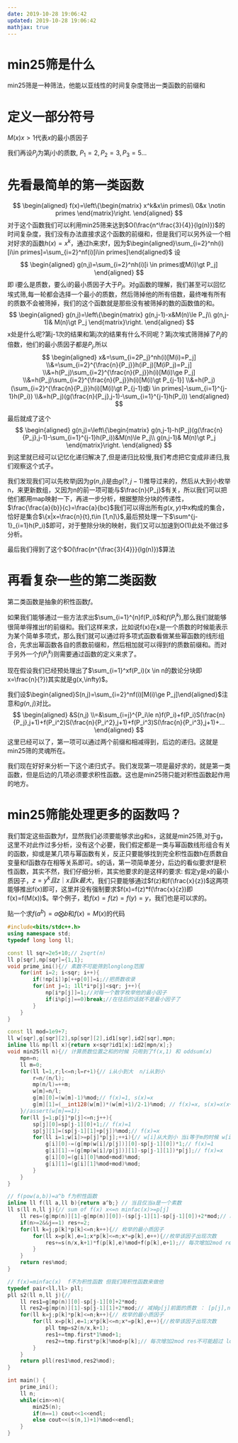 ```yaml
---
date: 2019-10-28 19:06:42
updated: 2019-10-28 19:06:42
mathjax: true
---
```




# min25筛是什么
min25筛是一种筛法，他能以亚线性的时间复杂度筛出一类函数的前缀和  

# 定义一部分符号
$M(x) x\gt1$代表$x$的最小质因子 

我们再设$P_j$为第$j$小的质数, $P_1=2,P_2=3,P_3=5...$  

<!---more-->
# 先看最简单的第一类函数
$$
\begin{aligned}
f(x)=\left\{\begin{matrix}
x^k&x\in primes\\
0&x \notin primes
\end{matrix}\right.
\end{aligned}
$$
对于这个函数我们可以利用min25筛来达到$O(\frac{n^\frac{3}{4}}{lg(n)})$的时间复杂度，我们没有办法直接求这个函数的前缀和，但是我们可以另外设一个相对好求的函数$h(x)=x^k$，通过h来求f，因为$\begin{aligned}\sum_{i=2}^nh(i)[i\in primes]=\sum_{i=2}^nf(i)[i\in primes]\end{aligned}$
设
$$
\begin{aligned}
g(n,j)=\sum_{i=2}^nh(i)[i \in primes或M(i)\gt P_j]
\end{aligned}
$$
即 i要么是质数，要么i的最小质因子大于$P_j$。对g函数的理解，我们甚至可以回忆埃式筛,每一轮都会选择一个最小的质数，然后筛掉他的所有倍数，最终唯有所有的质数不会被筛掉，我们的这个函数就是那些没有被筛掉的数的函数值的和。  
$$
\begin{aligned}
g(n,j)=\left\{\begin{matrix}
g(n,j-1)-x&M(n)\le P_j\\
g(n,j-1)& M(n)\gt P_j
\end{matrix}\right.
\end{aligned}
$$
x处是什么呢?第j-1次的结果和第j次的结果有什么不同呢？第j次埃式筛筛掉了$P_j$的倍数，他们的最小质因子都是$P_j$,所以  
$$
\begin{aligned}
x&=\sum_{i=2P_j}^nh(i)[M(i)=P_j]
\\&=\sum_{i=2}^{\frac{n}{P_j}}h(iP_j)[M(iP_j)=P_j]
\\&=h(P_j)\sum_{i=2}^{\frac{n}{P_j}}h(i)[M(i)\ge P_j]
\\&=h(P_j)\sum_{i=2}^{\frac{n}{P_j}}h(i)[M(i)\gt P_{j-1}]
\\&=h(P_j)(\sum_{i=2}^{\frac{n}{P_j}}h(i)[M(i)\gt P_{j-1}或i \in primes]-\sum_{i=1}^{j-1}h(P_i))
\\&=h(P_j)(g(\frac{n}{P_j},j-1)-\sum_{i=1}^{j-1}h(P_i))
\end{aligned}
$$

最后就成了这个  
$$
\begin{aligned}
g(n,j)=\left\{\begin{matrix}
g(n,j-1)-h(P_j)(g(\frac{n}{P_j},j-1)-\sum_{i=1}^{j-1}h(P_i))&M(n)\le P_j\\
g(n,j-1)& M(n)\gt P_j
\end{matrix}\right.
\end{aligned}
$$
到这里就已经可以记忆化递归解决了,但是递归比较慢,我们考虑把它变成非递归,我们观察这个式子。 

我们发现我们可以先枚举j因为$g(n,j)$是由$g(?,j-1)$推导过来的，然后从大到小枚举n，来更新数组，又因为n的前一项可能与$\frac{n}{P_j}$有关，所以我们可以把他们都用map映射一下，再进一步分析，根据整除分块的传递性，$\frac{\frac{a}{b}}{c}=\frac{a}{bc}$我们可以得出所有$g(x,y)$中x构成的集合，恰好是集合$\{x|x=\frac{n}{t},t\in [1,n]\}$,最后预处理一下$\sum^{j-1}_{i=1}h(P_i)$即可，对于整除分块的映射，我们又可以加速到O(1)此处不做过多分析。 

最后我们得到了这个$O(\frac{n^{\frac{3}{4}}}{lg(n)})$算法  

# 再看复杂一些的第二类函数
第二类函数是抽象的积性函数$f$。 

如果我们能够通过一些方法求出$\sum_{i=1}^{n}f(P_i)$和$f(P_i^k)$,那么我们就能够很简单得推出f的前缀和。我们这样来求，比如说f(x)在x是一个质数的时候能表示为某个简单多项式，那么我们就可以通过将多项式函数看做某些幂函数的线形组合，先求出幂函数各自的质数前缀和，然后相加就可以得到f的质数前缀和。而对于另外一个$f(P_i^k)$则需要通过函数的定义来求了。 

现在假设我们已经预处理出了$\sum_{i=1}^xf(P_i)(x \in n的数论分块即x=\frac{n}{?})其实就是g(x,\infty)$。 

我们设$\begin{aligned}S(n,j)=\sum_{i=2}^nf(i)[M(i)\ge P_j]\end{aligned}$注意和$g(n,j)$对比。  
$$
\begin{aligned}
&S(n,j)
\\=&\sum_{i=j}^{P_i\le n}f(P_i)+f(P_i)S(\frac{n}{P_j},j+1)+f(P_i^2)S(\frac{n}{P_i^2},j+1)+f(P_i^3)S(\frac{n}{P_i^3},j+1)+...
\end{aligned}
$$
这里已经可以了，第一项可以通过两个前缀和相减得到，后边的递归。这就是min25筛的灵魂所在。 

我们现在好好来分析一下这个递归式子。我们发现第一项是最好求的，就是第一类函数，但是后边的几项必须要求积性函数。这也是min25筛只能对积性函数起作用的地方。

# min25筛能处理更多的函数吗？
我们暂定这些函数为f，显然我们必须要能够求出g和s，这就是min25筛,对于g，这里不对此作过多分析，没有这个必要，我们假定都是一类与幂函数线形组合有关的函数，抑或是某几项与幂函数有关，反正只要能够找到完全积性函数h在质数自变量和f函数存在相等关系即可。s的话，第一项简单差分，后边的看似要求f是积性函数，其实不然，我们仔细分析，其实他要求的是这样的要求: 假定y是x的最小质因子，$z=y^k且z｜x且k最大$，我们只要能够通过$f(z)和f(\frac{x}{z})$这两项能够推出f(x)即可，这里并没有强制要求$f(x)=f(z)*f(\frac{x}{z})即f(x)=f(M(x))$。举个例子，若$f(x)=f(z)=f(y)=y$，我们也是可以求的。  


贴一个求$f(a^b)=a \bigotimes b$和$f(x)=M(x)$的代码
```cpp
#include<bits/stdc++.h>
using namespace std;
typedef long long ll;

const ll sqr=2e5+10;// 2sqrt(n)
ll p[sqr],np[sqr]={1,1};
void prime_ini(){// 素数不可能筛到longlong范围
    for(int i=2; i<sqr; i++){
        if(!np[i])p[++p[0]]=i;//把质数收录
        for(int j=1; 1ll*i*p[j]<sqr; j++){
            np[i*p[j]]=1;//对每一个数字枚举他的最小因子
            if(i%p[j]==0)break;//在往后的话就不是最小因子了
        }
    }
}

const ll mod=1e9+7;
ll w[sqr],g[sqr][2],sp[sqr][2],id1[sqr],id2[sqr],mpn;
inline ll& mp(ll x){return x<sqr?id1[x]:id2[mpn/x];}
void min25(ll n){// 计算质数位置之和的时候 只用到了f(x,1) 和 oddsum(x)
    mpn=n;
    ll m=0;
    for(ll l=1,r;l<=n;l=r+1){// i从小到大  n/i从到小
        r=n/(n/l);
        mp(n/l)=++m;
        w[m]=n/l;
        g[m][0]=(w[m]-1)%mod;// f(x)=1, s(x)=x
        g[m][1]=(__int128(w[m])*(w[m]+1)/2-1)%mod; // f(x)=x, s(x)=x(x+1)/2  这里的int128非常关键，因为n是1e10级别的
    }//assert(w[m]==1);
    for(ll j=1;p[j]*p[j]<=n;j++){
        sp[j][0]=sp[j-1][0]+1;// f(x)=1
        sp[j][1]=(sp[j-1][1]+p[j])%mod;// f(x)=x
        for(ll i=1;w[i]>=p[j]*p[j];++i){// w[i]从大到小 当i等于m的时候 w[i]>=p[j]*p[j]恒不成立
            g[i][0]-=(g[mp(w[i]/p[j])][0]-sp[j-1][0])*1;// f(x)=1
            g[i][1]-=(g[mp(w[i]/p[j])][1]-sp[j-1][1])*p[j];// f(x)=x
            g[i][0]=(g[i][0]%mod+mod)%mod;
            g[i][1]=(g[i][1]%mod+mod)%mod;
        }
    }
}

// f(pow(a,b))=a^b f为积性函数
inline ll f(ll a,ll b){return a^b;} // 当且仅当a是一个素数
ll s(ll n,ll j){// sum of f(x) x<=n minfac(x)>=p[j]
    ll res=(g[mp(n)][1]-g[mp(n)][0])-(sp[j-1][1]-sp[j-1][0])+2*mod;// 减掉p[j]前面的质数 ： [p[j],n]上的质数的函数的和
    if(n>=2&&j==1) res+=2;
    for(ll k=j;p[k]*p[k]<=n;k++){// 枚举的最小质因子
        for(ll x=p[k],e=1;x*p[k]<=n;x*=p[k],e++){//枚举该因子出现次数
            res+=s(n/x,k+1)*f(p[k],e)%mod+f(p[k],e+1);// 每次增加2mod res不可能超过 long long
        }
    }
    return res%mod;
}

// f(x)=minfac(x)  f不为积性函数 但我们用积性函数来做他
typedef pair<ll,ll> pll;
pll s2(ll n,ll j){//
    ll res1=g[mp(n)][0]-sp[j-1][0]+2*mod;
    ll res2=g[mp(n)][1]-sp[j-1][1]+2*mod;// 减掉p[j]前面的质数 ： [p[j],n]上的质数的函数的和
    for(ll k=j;p[k]*p[k]<=n;k++){// 枚举的最小质因子
        for(ll x=p[k],e=1;x*p[k]<=n;x*=p[k],e++){//枚举该因子出现次数
            pll tmp=s2(n/x,k+1);
            res1+=tmp.first*1%mod+1;
            res2+=tmp.first*p[k]%mod+p[k];// 每次增加2mod res不可能超过 long long
        }
    }
    return pll(res1%mod,res2%mod);
}

int main() {
    prime_ini();
    ll n;
    while(cin>>n){
        min25(n);
        if(n==1) cout<<1<<endl;
        else cout<<(s(n,1)+1)%mod<<endl;
    }
}

```